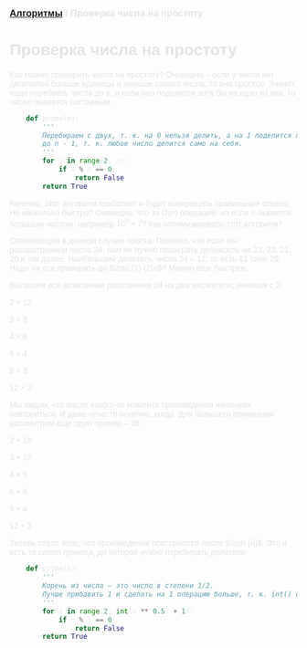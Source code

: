 <script type="text/javascript" id="MathJax-script" async
  src="https://cdn.jsdelivr.net/npm/mathjax@3/es5/tex-mml-chtml.js">
</script>

<script>
  MathJax = {
    tex: {
      inlineMath: [['$', '$']]
    }
  };
</script>

<span style="color: #E5E4E4; font-family: Helvetica;">

### [Алгоритмы](README.md) / Проверка числа на простоту

# **Проверка числа на простоту**

Как можно проверить число на простоту? Очевидно – если у числа нет делителей больше единицы и меньше самого числа, то оно простое. Значит, надо перебрать числа до $n$, и если оно поделится хотя бы на одно из них, то число окажется составным.

```py
    def prime(n):
        '''
        Перебираем с двух, т. к. на 0 нельзя делить, а на 1 поделится любое число,
        до n - 1, т. к. любое число делится само на себя.
        '''
        for i in range(2, n):
            if n % i == 0:
                return False
        return True
```

Конечно, этот алгоритм сработает и будет возвращать правильные ответы. Но насколько быстро? Очевидно, что за $O(n)$ операций, но если $n$ окажется большим числом, например $10 ^ 9 + 7$? Как оптимизировать этот алгоритм?

Оптимизация в данном случае проста. Понятно, что если мы рассматриваем число $24$, нам не нужно проверять делимость на $23$, $22$, $21$, $20$ и так далее. Наибольший делитель числа $24$ – $12$, то есть $1 \over 2$. Надо ли все проверять до $\frac {1} {2}n$? Можно еще быстрее.

Выпишем все возможные разложения $24$ на два множителя, начиная с $2$:

$2 \times 12$

$3 \times 8$

$4 \times 6$

$6 \times 4$

$8 \times 3$

$12 \times 2$

Мы видим, что после какого-то момента произведения начинают повторяться. И даже отчасти понятно, когда. Для большего понимания рассмотрим еще один пример – $36$:

$2 \times 18$

$3 \times 12$

$4 \times 9$

$6 \times 6$

$9 \times 4$

$12 \times 3$

Теперь стало ясно, что произведения повторяются после $\sqrt {n}$. Это и есть та самая граница, до которой нужно перебирать делители:

```py
    def prime(n):
        '''
        Корень из числа – это число в степени 1/2.
        Лучше прибавить 1 и сделать на 1 операцию больше, т. к. int() округляет вниз.
        '''
        for i in range(2, int(n ** 0.5) + 1):
            if n % i == 0:
                return False
        return True
  ```
